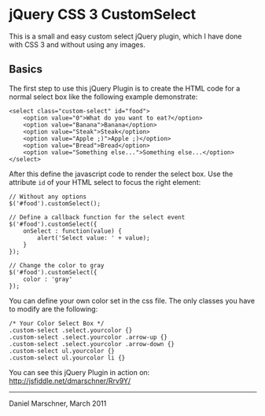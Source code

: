 # jQuery CSS 3 CustomSelect #

This is a small and easy custom select jQuery plugin, which I have done with CSS 3 and without using any images.

## Basics ##

The first step to use this jQuery Plugin is to create the HTML code for a normal select box like the following example demonstrate:

    <select class="custom-select" id="food">
		<option value="0">What do you want to eat?</option>
		<option value="Banana">Banana</option>
		<option value="Steak">Steak</option>
		<option value="Apple ;)">Apple ;)</option>
		<option value="Bread">Bread</option>
		<option value="Something else...">Something else...</option>
	</select>
	
After this define the javascript code to render the select box. Use the attribute `id` of your HTML select to focus the right element:

	// Without any options
	$('#food').customSelect();
	
	// Define a callback function for the select event
	$('#food').customSelect({
		onSelect : function(value) {
			alert('Select value: ' + value);
		}
	});
	
	// Change the color to gray
	$('#food').customSelect({
		color : 'gray'
	});
	
You can define your own color set in the css file. The only classes you have to modify are the following:

    /* Your Color Select Box */
    .custom-select .select.yourcolor {}
    .custom-select .select.yourcolor .arrow-up {}
    .custom-select .select.yourcolor .arrow-down {}
    .custom-select ul.yourcolor {}
    .custom-select ul.yourcolor li {}

You can see this jQuery Plugin in action on: http://jsfiddle.net/dmarschner/Rrv9Y/

***

Daniel Marschner, March 2011